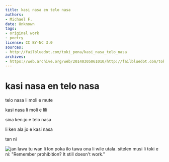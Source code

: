 ```yaml
---
title: kasi nasa en telo nasa
authors:
- Michael F.
date: Unknown
tags:
- original work
- poetry
license: CC BY-NC 3.0
sources:
- http://failbluedot.com/toki_pona/kasi_nasa_telo_nasa
archives:
- https://web.archive.org/web/20140305061010/http://failbluedot.com/toki_pona/kasi_nasa_telo_nasa
---
```


# kasi nasa en telo nasa

telo nasa li moli e mute

kasi nasa li moli e lili

sina ken jo e telo nasa

li ken ala jo e kasi nasa

tan ni

![jan lawa tu wan li lon poka ilo tawa ona li wile utala. sitelen musi li toki e ni: "Remember prohibition? It still doesn't work."](https://web.archive.org/web/20140305061010im_/http://failbluedot.com/images/norml.jpg)